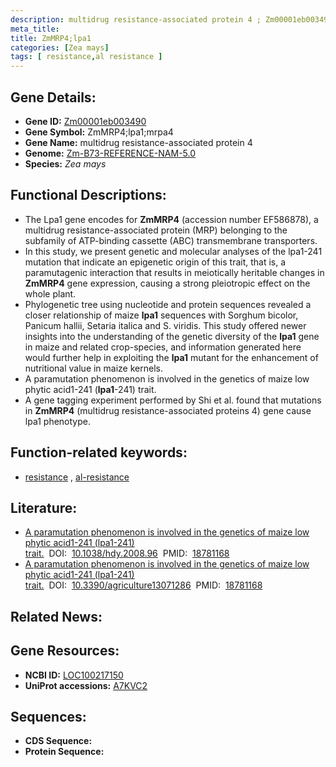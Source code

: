 ```yaml
---
description: multidrug resistance-associated protein 4 ; Zm00001eb003490 ; Zea mays
meta_title:
title: ZmMRP4;lpa1
categories: [Zea mays]
tags: [ resistance,al resistance ]
---
```


## Gene Details:
- **Gene ID:**	[Zm00001eb003490](https://www.maizegdb.org/gene_center/gene/Zm00001eb003490)
- **Gene Symbol:** ZmMRP4;lpa1;mrpa4
- **Gene Name:** multidrug resistance-associated protein 4
- **Genome:** [Zm-B73-REFERENCE-NAM-5.0](https://www.maizegdb.org/genome/assembly/Zm-B73-REFERENCE-NAM-5.0)
- **Species:** *Zea mays*

## Functional Descriptions:
   - The Lpa1 gene encodes for **ZmMRP4** (accession number EF586878), a multidrug resistance-associated protein (MRP) belonging to the subfamily of ATP-binding cassette (ABC) transmembrane transporters.
   - In this study, we present genetic and molecular analyses of the lpa1-241 mutation that indicate an epigenetic origin of this trait, that is, a paramutagenic interaction that results in meiotically heritable changes in **ZmMRP4** gene expression, causing a strong pleiotropic effect on the whole plant.
   - Phylogenetic tree using nucleotide and protein sequences revealed a closer relationship of maize **lpa1** sequences with Sorghum bicolor, Panicum hallii, Setaria italica and S. viridis. This study offered newer insights into the understanding of the genetic diversity of the **lpa1** gene in maize and related crop-species, and information generated here would further help in exploiting the **lpa1** mutant for the enhancement of nutritional value in maize kernels.
   - A paramutation phenomenon is involved in the genetics of maize low phytic acid1-241 (**lpa1**-241) trait.
   - A gene tagging experiment performed by Shi et al. found that mutations in **ZmMRP4** (multidrug resistance-associated proteins 4) gene cause lpa1 phenotype.

## Function-related keywords:
- [resistance](/tags/resistance/)&nbsp;,&nbsp;[al-resistance](/tags/al-resistance/)

## Literature:
   - [A paramutation phenomenon is involved in the genetics of maize low phytic acid1-241 (lpa1-241) trait.]( https://www.nature.com/articles/hdy200896)&nbsp;&nbsp;DOI:&nbsp;&nbsp;[10.1038/hdy.2008.96](https://www.nature.com/articles/hdy200896)&nbsp;&nbsp;PMID:&nbsp;&nbsp;[18781168](https://pubmed.ncbi.nlm.nih.gov/18781168/)
   - [A paramutation phenomenon is involved in the genetics of maize low phytic acid1-241 (lpa1-241) trait.]( https://www.mdpi.com/2077-0472/13/7/1286)&nbsp;&nbsp;DOI:&nbsp;&nbsp;[10.3390/agriculture13071286](https://www.mdpi.com/2077-0472/13/7/1286)&nbsp;&nbsp;PMID:&nbsp;&nbsp;[18781168](https://pubmed.ncbi.nlm.nih.gov/18781168/)

## Related News:

## Gene Resources:
- **NCBI ID:**  [LOC100217150](https://www.ncbi.nlm.nih.gov/gene/?term=LOC100217150)
- **UniProt accessions:** [A7KVC2](https://www.uniprot.org/uniprotkb/A7KVC2/entry)



## Sequences:
- **CDS Sequence:**
- **Protein Sequence:**
